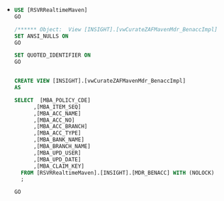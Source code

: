 - ```sql
  USE [RSVRRealtimeMaven]
  GO
  
  /****** Object:  View [INSIGHT].[vwCurateZAFMavenMdr_BenaccImpl]    Script Date: 2023/02/08 11:08:02 ******/
  SET ANSI_NULLS ON
  GO
  
  SET QUOTED_IDENTIFIER ON
  GO
  
  
  CREATE VIEW [INSIGHT].[vwCurateZAFMavenMdr_BenaccImpl]
  AS
  
  SELECT  [MBA_POLICY_CDE]
        ,[MBA_ITEM_SEQ]
        ,[MBA_ACC_NAME]
        ,[MBA_ACC_NO]
        ,[MBA_ACC_BRANCH]
        ,[MBA_ACC_TYPE]
        ,[MBA_BANK_NAME]
        ,[MBA_BRANCH_NAME]
        ,[MBA_UPD_USER]
        ,[MBA_UPD_DATE]
        ,[MBA_CLAIM_KEY]
    FROM [RSVRRealtimeMaven].[INSIGHT].[MDR_BENACC] WITH (NOLOCK)
    ;
  
  GO
  
  
  ```
